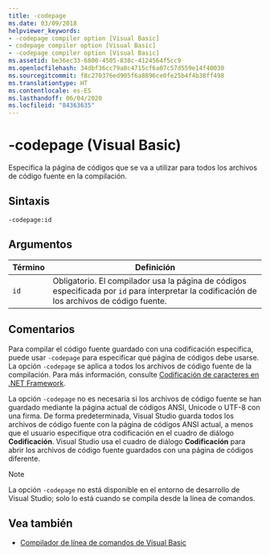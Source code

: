 ```yaml
---
title: -codepage
ms.date: 03/09/2018
helpviewer_keywords:
- -codepage compiler option [Visual Basic]
- codepage compiler option [Visual Basic]
- -codepage compiler option [Visual Basic]
ms.assetid: be36ec33-6800-4505-838c-4124564f5cc9
ms.openlocfilehash: 34dbf36cc79a8c4715cf6a07c57d559e14f40030
ms.sourcegitcommit: f8c270376ed905f6a8896ce0fe25b4f4b38ff498
ms.translationtype: HT
ms.contentlocale: es-ES
ms.lasthandoff: 06/04/2020
ms.locfileid: "84363635"
---
```

# <a name="-codepage-visual-basic"></a>-codepage (Visual Basic)
Especifica la página de códigos que se va a utilizar para todos los archivos de código fuente en la compilación.  
  
## <a name="syntax"></a>Sintaxis  
  
```console  
-codepage:id  
```  
  
## <a name="arguments"></a>Argumentos  
  
|Término|Definición|  
|---|---|  
|`id`|Obligatorio. El compilador usa la página de códigos especificada por `id` para interpretar la codificación de los archivos de código fuente.|  
  
## <a name="remarks"></a>Comentarios  
 Para compilar el código fuente guardado con una codificación específica, puede usar `-codepage` para especificar qué página de códigos debe usarse. La opción `-codepage` se aplica a todos los archivos de código fuente de la compilación. Para más información, consulte [Codificación de caracteres en .NET Framework](../../../standard/base-types/character-encoding.md).  
  
 La opción `-codepage` no es necesaria si los archivos de código fuente se han guardado mediante la página actual de códigos ANSI, Unicode o UTF-8 con una firma. De forma predeterminada, Visual Studio guarda todos los archivos de código fuente con la página de códigos ANSI actual, a menos que el usuario especifique otra codificación en el cuadro de diálogo **Codificación**. Visual Studio usa el cuadro de diálogo **Codificación** para abrir los archivos de código fuente guardados con una página de códigos diferente.  
  
> [!NOTE]
> La opción `-codepage` no está disponible en el entorno de desarrollo de Visual Studio; solo lo está cuando se compila desde la línea de comandos.  
  
## <a name="see-also"></a>Vea también

- [Compilador de línea de comandos de Visual Basic](index.md)
